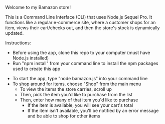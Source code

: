 Welcome to my Bamazon store!

This is a Command Line Interface (CLI) that uses Node.js Sequel Pro. It functions like a regular e-commerce site, where a customer shops for an item, views their cart/checks out, and then the store's stock is dynamically updated.

Instructions: 
* Before using the app, clone this repo to your computer (must have Node.js installed)
* Run "npm install" from your command line to install the npm packages used to create this app

- To start the app, type "node bamazon.js" into your command line
- To shop around for items, choose "Shop" from the main menu
    - To view the items the store carries, scroll up
    - Then, pick the item you'd like to purchase from the list
    - Then, enter how many of that item you'd like to purchase
        - If the item is available, you will see your cart's total
        - If the item isn't available, you'll be notified by an error message and be able to shop for other items

